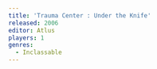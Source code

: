 ```yaml
---
title: 'Trauma Center : Under the Knife'
released: 2006
editor: Atlus
players: 1
genres:
  - Inclassable
---
```

